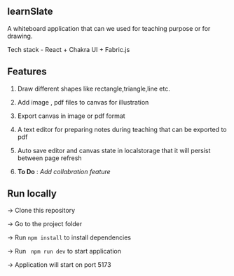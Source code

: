 ## learnSlate

A whiteboard application that can we used for teaching purpose or for drawing.

Tech stack - React + Chakra UI + Fabric.js

## Features

1. Draw different shapes like rectangle,triangle,line etc.

2. Add image , pdf files to canvas for illustration

3. Export canvas in image or pdf format

4. A text editor for preparing notes during teaching that can be exported to pdf

5. Auto save editor and canvas state in localstorage that it will persist between page refresh

6. **To Do** : _Add collabration feature_

## Run locally

-> Clone this repository

-> Go to the project folder

-> Run `npm install` to install dependencies

-> Run ` npm run dev` to start application

-> Application will start on port 5173
